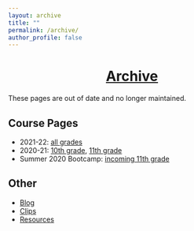```yaml
---
layout: archive
title: ""
permalink: /archive/
author_profile: false
---
```


# [<center>Archive</center>](#top)

<div style="width:100%; max-width:800px; margin:auto">  
<p>These pages are out of date and no longer maintained.</p>

<h2>Course Pages</h2>

<ul>
<li>2021-22: <a class="body" target="_blank" href="https://eurisko-us.github.io/courses-2021-22">all grades</a></li>
<li>2020-21: <a class="body" target="_blank" href="https://eurisko-us.github.io/computation-and-modeling-2020-21">10th grade</a>, <a class="body" target="_blank" href="https://eurisko-us.github.io/machine-learning-2020-21">11th grade</a></li>
<li>Summer 2020 Bootcamp: <a class="body" target="_blank" href="https://eurisko-us.github.io/computation-and-modeling-2020-summer">incoming 11th grade</a></li>
</ul>

<h2>Other</h2>

<ul>
<li><a class="body" target="_blank" href="https://eurisko-us.github.io/blog">Blog</a></li>
<li><a class="body" target="_blank" href="https://eurisko-us.github.io/clips">Clips</a></li>
<li><a class="body" target="_blank" href="https://eurisko-us.github.io/resources">Resources</a></li>
</ul>
    
</div>

